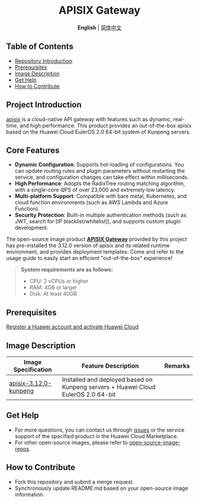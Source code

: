 <h1 align="center">APISIX Gateway</h1>
<p align="center">
    <strong>English</strong> | <a href="README_ZH.md">简体中文</a>
</p>

## Table of Contents

- [Repository Introduction](#project-introduction)
- [Prerequisites](#prerequisites)
- [Image Description](#image-description)
- [Get Help](#get-help)
- [How to Contribute](#how-to-contribute)

## Project Introduction

[apisix](https://github.com/apache/apisix) is a cloud-native API gateway with features such as dynamic, real-time, and high performance. This product provides an out-of-the-box apisix based on the Huawei Cloud EulerOS 2.0 64-bit system of Kunpeng servers.

## Core Features

- **Dynamic Configuration**: Supports hot-loading of configurations. You can update routing rules and plugin parameters without restarting the service, and configuration changes can take effect within milliseconds.
- **High Performance**: Adopts the RadixTree routing matching algorithm, with a single-core QPS of over 23,000 and extremely low latency.
- **Multi-platform Support**: Compatible with bare metal, Kubernetes, and cloud function environments (such as AWS Lambda and Azure Function).
- **Security Protection**: Built-in multiple authentication methods (such as JWT, search for [IP blacklist/whitelist]), and supports custom plugin development.

The open-source image product [**APISIX Gateway**](https://marketplace.huaweicloud.com/intl/hidden/contents/bfab1544-a53b-4b72-8616-577993465729) provided by this project has pre-installed the 3.12.0 version of apisix and its related runtime environment, and provides deployment templates. Come and refer to the usage guide to easily start an efficient "out-of-the-box" experience!

> **System requirements are as follows:**
> - CPU: 2 vCPUs or higher
> - RAM: 4GB or larger
> - Disk: At least 40GB

## Prerequisites

[Register a Huawei account and activate Huawei Cloud](https://support.huaweicloud.com/usermanual-account/account_id_001.html)

## Image Description

| Image Specification                                                                                                    | Feature Description | Remarks |
|------------------------------------------------------------------------------------------------------------------------| --- | --- |
| [apisix-3.12.0-kunpeng](https://github.com/HuaweiCloudDeveloper/apisix-image/tree/apisix-3.12.0-kunpeng) | Installed and deployed based on Kunpeng servers + Huawei Cloud EulerOS 2.0 64-bit |  |

## Get Help

- For more questions, you can contact us through [issues](https://github.com/HuaweiCloudDeveloper/apisix-image/issues) or the service support of the specified product in the Huawei Cloud Marketplace.
- For other open-source images, please refer to [open-source-image-repos](https://github.com/HuaweiCloudDeveloper/open-source-image-repos).

## How to Contribute

- Fork this repository and submit a merge request.
- Synchronously update README.md based on your open-source image information.
